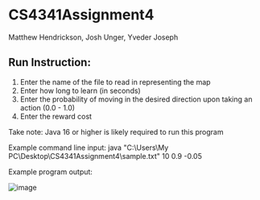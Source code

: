 # CS4341Assignment4
 
Matthew Hendrickson, Josh Unger, Yveder Joseph
 
## Run Instruction:
 1. Enter the name of the file to read in representing the map
 2. Enter how long to learn (in seconds)
 3. Enter the probability of moving in the desired direction upon taking an action (0.0 - 1.0)
 4. Enter the reward cost

Take note: Java 16 or higher is likely required to run this program

Example command line input: java "C:\Users\My PC\Desktop\CS4341Assignment4\sample.txt" 10 0.9 -0.05

Example program output:


![image](https://user-images.githubusercontent.com/20319786/155934893-6dd47df7-9a55-4687-b306-da1e69dc56ec.png)

